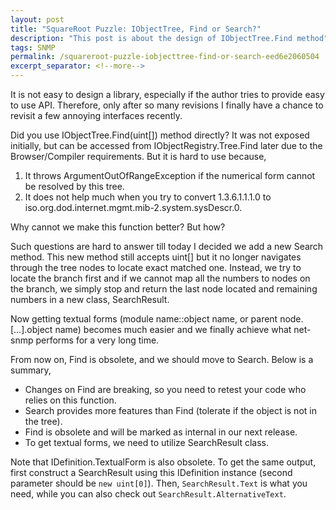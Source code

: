 ```yaml
---
layout: post
title: "SquareRoot Puzzle: IObjectTree, Find or Search?"
description: "This post is about the design of IObjectTree.Find method"
tags: SNMP
permalink: /squareroot-puzzle-iobjecttree-find-or-search-eed6e2060504
excerpt_separator: <!--more-->
---
```

It is not easy to design a library, especially if the author tries to provide easy to use API. Therefore, only after so many revisions I finally have a chance to revisit a few annoying interfaces recently.
<!--more-->

Did you use IObjectTree.Find(uint[]) method directly? It was not exposed initially, but can be accessed from IObjectRegistry.Tree.Find later due to the Browser/Compiler requirements. But it is hard to use because,

1. It throws ArgumentOutOfRangeException if the numerical form cannot be resolved by this tree.
1. It does not help much when you try to convert 1.3.6.1.1.1.0 to iso.org.dod.internet.mgmt.mib-2.system.sysDescr.0.

Why cannot we make this function better? But how?

Such questions are hard to answer till today I decided we add a new Search method. This new method still accepts uint[] but it no longer navigates through the tree nodes to locate exact matched one. Instead, we try to locate the branch first and if we cannot map all the numbers to nodes on the branch, we simply stop and return the last node located and remaining numbers in a new class, SearchResult.

Now getting textual forms (module name::object name, or parent node.[…].object name) becomes much easier and we finally achieve what net-snmp performs for a very long time.

From now on, Find is obsolete, and we should move to Search. Below is a summary,

* Changes on Find are breaking, so you need to retest your code who relies on this function.
* Search provides more features than Find (tolerate if the object is not in the tree).
* Find is obsolete and will be marked as internal in our next release.
* To get textual forms, we need to utilize SearchResult class.

Note that IDefinition.TextualForm is also obsolete. To get the same output, first construct a SearchResult using this IDefinition instance (second parameter should be `new uint[0]`). Then, `SearchResult.Text` is what you need, while you can also check out `SearchResult.AlternativeText`.
